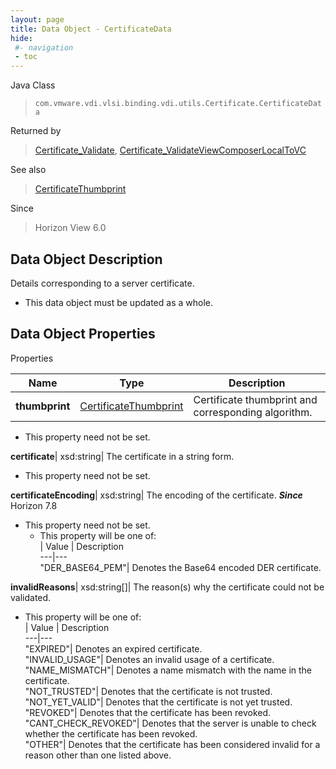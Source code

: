```yaml
---
layout: page
title: Data Object - CertificateData
hide:
 #- navigation
 - toc
---
```






Java Class  
> `com.vmware.vdi.vlsi.binding.vdi.utils.Certificate.CertificateData`

Returned by  
> [Certificate_Validate](vdi.utils.Certificate.md#validate), [Certificate_ValidateViewComposerLocalToVC](vdi.utils.Certificate.md#validateViewComposerLocalToVC)

See also  
> [CertificateThumbprint](vdi.utils.Certificate.CertificateThumbprint.md)

Since  
> Horizon View 6.0


## Data Object Description 

Details corresponding to a server certificate. 

  * This data object must be updated as a whole.



## Data Object Properties

Properties

Name |  Type |  Description   
---|---|---  
**thumbprint**| [CertificateThumbprint](vdi.utils.Certificate.CertificateThumbprint.md)|  Certificate thumbprint and corresponding algorithm.   


* This property need not be set.

  
**certificate**|  xsd:string|  The certificate in a string form.   


* This property need not be set.

  
**certificateEncoding**|  xsd:string|  The encoding of the certificate.  **_Since_** Horizon 7.8  


* This property need not be set.
  * This property will be one of:  
|  Value |  Description   
---|---  
"DER_BASE64_PEM"| Denotes the Base64 encoded DER certificate.  

  
**invalidReasons**|  xsd:string[]|  The reason(s) why the certificate could not be validated.   


  * This property will be one of:  
|  Value |  Description   
---|---  
"EXPIRED"| Denotes an expired certificate.  
"INVALID_USAGE"| Denotes an invalid usage of a certificate.  
"NAME_MISMATCH"| Denotes a name mismatch with the name in the certificate.  
"NOT_TRUSTED"| Denotes that the certificate is not trusted.  
"NOT_YET_VALID"| Denotes that the certificate is not yet trusted.  
"REVOKED"| Denotes that the certificate has been revoked.  
"CANT_CHECK_REVOKED"| Denotes that the server is unable to check whether the certificate has been revoked.  
"OTHER"| Denotes that the certificate has been considered invalid for a reason other than one listed above.  

  
  
  

  
  
